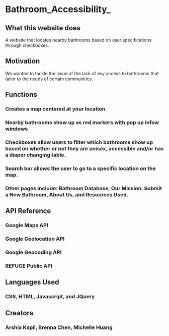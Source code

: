 # Bathroom_Accessibility_
## What this website does
 A website that locates nearby bathrooms based on user specifications through checkboxes.
## Motivation
We wanted to tackle the issue of the lack of esy access to bathrooms that tailor to the needs of certain communities.
## Functions
### Creates a map centered at your location
### Nearby bathrooms show up as red markers with pop up infow windows
### Checkboxes allow users to filter which bathrooms show up based on whether or not they are unisex, accessible and/or has a diaper changing table.
### Search bar allows the user to go to a specific location on the map.
### Other pages include: Bathroom Database, Our Mission, Submit a New Bathroom, About Us, and Resources Used.
## API Reference
### Google Maps API
### Google Geolocation API
### Google Geocoding API
### REFUGE Public API
## Languages Used
### CSS, HTML, Javascript, and JQuery
## Creators
### Arshia Kapil, Brenna Chen, Michelle Huang
